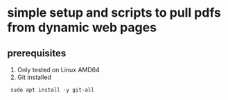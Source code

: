 # simple setup and scripts to pull pdfs from dynamic web pages

## prerequisites

1. Only tested on Linux AMD64
2. Git installed

` sudo apt install -y git-all`

